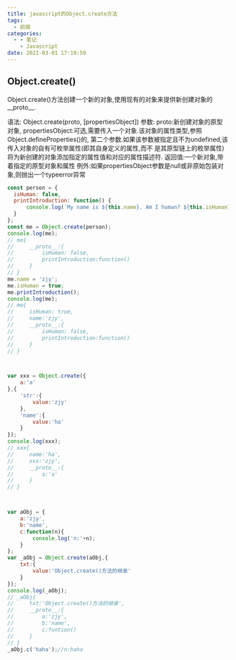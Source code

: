 ```yaml
---
title: javascript的Object.create方法
tags:
  - 前端
categories:
  - - 笔记
    - Javascript
date: 2021-03-01 17:19:59
---
```

## Object.create()

Object.create()方法创建一个新的对象,使用现有的对象来提供新创建对象的__proto__.

语法:
Object.create(proto, [propertiesObject])
参数:
proto:新创建对象的原型对象,
propertiesObject:可选,需要传入一个对象.该对象的属性类型,参照Object.defineProperties()的,
第二个参数.如果该参数被指定且不为undefined,该传入对象的自有可枚举属性(即其自身定义的属性,而不
是其原型链上的枚举属性)将为新创建的对象添加指定的属性值和对应的属性描述符.
返回值:一个新对象,带着指定的原型对象和属性
例外:如果propertiesObject参数是null或非原始包装对象,则抛出一个typeerror异常

```js
const person = {
  isHuman: false,
  printIntroduction: function() {
      console.log(`My name is ${this.name}. Am I human? ${this.isHuman}`);
  }
};
const me = Object.create(person);
console.log(me);
// me{
//     __proto__:{
//         isHuman: false,
//         printIntroduction:function()
//     }
// }
me.name = 'zjy';
me.isHuman = true;
me.printIntroduction();
console.log(me);
// me{
//     isHuman: true,
//     name:'zjy',
//     __proto__:{
//         isHuman: false,
//         printIntroduction:function()
//     }
// }



var xxx = Object.create({
    a:'a'
},{
    'str':{
        value:'zjy'
    },
    'name':{
        value:'ha'
    }
});
console.log(xxx);
// xxx{
//     name:'ha',
//     xxx:'zjy',
//     __proto__:{
//         a:'a'
//     }
// }



var aObj = {
    a:'zjy',
    b:'name',
    c:function(n){
        console.log('n:'+n);
    }
};
var _aObj = Object.create(aObj,{
    txt:{
        value:'Object.create()方法的继承'
    }
});
console.log(_aObj);
// _aObj{
//     txt:'Object.create()方法的继承',
//     __proto__:{
//         a:'zjy',
//         b:'name',
//         c:funtion()
//     }
// }
_aObj.c('haha');//n:haha
```